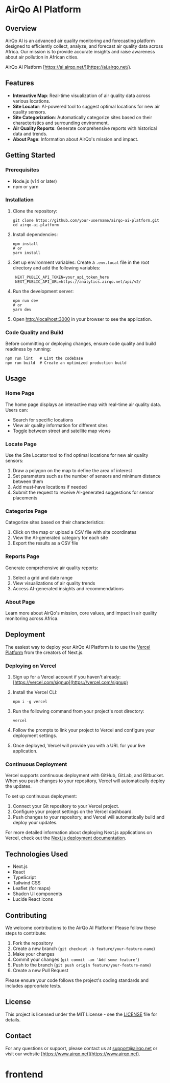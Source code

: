 # AirQo AI Platform

## Overview

AirQo AI is an advanced air quality monitoring and forecasting platform designed to efficiently collect, analyze, and forecast air quality data across Africa. Our mission is to provide accurate insights and raise awareness about air pollution in African cities.

AirQo AI Platform [https://ai.airqo.net/](https://ai.airqo.net/).
 
## Features

- **Interactive Map**: Real-time visualization of air quality data across various locations.
- **Site Locator**: AI-powered tool to suggest optimal locations for new air quality sensors.
- **Site Categorization**: Automatically categorize sites based on their characteristics and surrounding environment.
- **Air Quality Reports**: Generate comprehensive reports with historical data and trends.
- **About Page**: Information about AirQo's mission and impact.

## Getting Started

### Prerequisites

- Node.js (v14 or later)
- npm or yarn

### Installation

1. Clone the repository:
   ```
   git clone https://github.com/your-username/airqo-ai-platform.git
   cd airqo-ai-platform
   ```

2. Install dependencies:
   ```
   npm install
   # or
   yarn install
   ```

3. Set up environment variables:
   Create a `.env.local` file in the root directory and add the following variables:
   ```
    NEXT_PUBLIC_API_TOKEN=your_api_token_here   
    NEXT_PUBLIC_API_URL=https://analytics.airqo.net/api/v2/
   ```

4. Run the development server:
   ```
   npm run dev
   # or
   yarn dev
   ```

5. Open [http://localhost:3000](http://localhost:3000) in your browser to see the application.

### Code Quality and Build

Before committing or deploying changes, ensure code quality and build readiness by running:
   ```
   npm run lint   # Lint the codebase
   npm run build  # Create an optimized production build
   ```

## Usage

### Home Page
The home page displays an interactive map with real-time air quality data. Users can:
- Search for specific locations
- View air quality information for different sites
- Toggle between street and satellite map views

### Locate Page
Use the Site Locator tool to find optimal locations for new air quality sensors:
1. Draw a polygon on the map to define the area of interest
2. Set parameters such as the number of sensors and minimum distance between them
3. Add must-have locations if needed
4. Submit the request to receive AI-generated suggestions for sensor placements

### Categorize Page
Categorize sites based on their characteristics:
1. Click on the map or upload a CSV file with site coordinates
2. View the AI-generated category for each site
3. Export the results as a CSV file

### Reports Page
Generate comprehensive air quality reports:
1. Select a grid and date range
2. View visualizations of air quality trends
3. Access AI-generated insights and recommendations

### About Page
Learn more about AirQo's mission, core values, and impact in air quality monitoring across Africa.

## Deployment

The easiest way to deploy your AirQo AI Platform is to use the [Vercel Platform](https://vercel.com) from the creators of Next.js.

### Deploying on Vercel

1. Sign up for a Vercel account if you haven't already: [https://vercel.com/signup](https://vercel.com/signup)

2. Install the Vercel CLI:
   ```
   npm i -g vercel
   ```

3. Run the following command from your project's root directory:
   ```
   vercel
   ```

4. Follow the prompts to link your project to Vercel and configure your deployment settings.

5. Once deployed, Vercel will provide you with a URL for your live application.

### Continuous Deployment

Vercel supports continuous deployment with GitHub, GitLab, and Bitbucket. When you push changes to your repository, Vercel will automatically deploy the updates.

To set up continuous deployment:

1. Connect your Git repository to your Vercel project.
2. Configure your project settings on the Vercel dashboard.
3. Push changes to your repository, and Vercel will automatically build and deploy your updates.

For more detailed information about deploying Next.js applications on Vercel, check out the [Next.js deployment documentation](https://nextjs.org/docs/deployment).

## Technologies Used

- Next.js
- React
- TypeScript
- Tailwind CSS
- Leaflet (for maps)
- Shadcn UI components
- Lucide React icons

## Contributing

We welcome contributions to the AirQo AI Platform! Please follow these steps to contribute:

1. Fork the repository
2. Create a new branch (`git checkout -b feature/your-feature-name`)
3. Make your changes
4. Commit your changes (`git commit -am 'Add some feature'`)
5. Push to the branch (`git push origin feature/your-feature-name`)
6. Create a new Pull Request

Please ensure your code follows the project's coding standards and includes appropriate tests.

## License

This project is licensed under the MIT License - see the [LICENSE](LICENSE) file for details.

## Contact

For any questions or support, please contact us at support@airqo.net or visit our website [https://www.airqo.net](https://www.airqo.net).

# frontend
